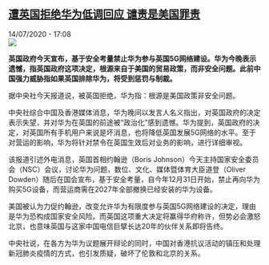 <!--1594742121000-->
[遭英国拒绝华为低调回应 谴责是美国罪责](http://www.rfi.fr//cn/%E4%B8%AD%E5%9B%BD/20200714-%E9%81%AD%E8%8B%B1%E5%9B%BD%E6%8B%92%E7%BB%9D%E5%8D%8E%E4%B8%BA%E4%BD%8E%E8%B0%83%E5%9B%9E%E5%BA%94-%E8%B0%B4%E8%B4%A3%E6%98%AF%E7%BE%8E%E5%9B%BD%E7%BD%AA%E8%B4%A3)
------

<div>14/07/2020 - 17:08</div><img src="https://s.rfi.fr/media/display/e68468e6-c5bb-11ea-9c5e-005056a964fe/w:310/p:16x9/d2b8b013de9886d5397b873a19e8c9dab2be196e.jpg"><p><strong>英国政府今天宣布，基于安全考量禁止华为参与英国5G网络建设。华为今晚表示遗憾，指英国政府这项决定，根源来自于美国的贸易政策，而非安全问题。此前中国强力威胁指如果英国排除华为，将受到惩罚与制裁。</strong></p><div class="t-content__body u-clearfix"><div class="m-interstitial"></div><p>据中央社今天报道说，被英国拒绝，华为指：根源是美国政策非安全问题。</p><p>中央社综合中国及香港媒体消息，华为晚间以发言人名义指出，对英国政府的决定表示失望，并对华为在英国的前途被“政治化”感到遗憾。华为提到，英国政府的决定，对英国所有手机用户来说是坏消息，也将降低英国发展5G网络的水平。至于对营运的影响，华为将针对禁令在英国生效后对业务的影响，进行详细审视。</p><p>该报道引述外电消息，英国首相约翰逊（Boris Johnson）今天主持国家安全委员会（NSC）会议，讨论华为问题，数位、文化、媒体暨体育大臣道登（Oliver Dowden）随后在国会宣布，基于安全考量，自今年12月31日开始，禁止再向华为购买5G设备，而营运商需在2027年全部撤换已经安装的华为设备。</p><p>美国被认为力促约翰逊，改变允许华为有限度参与英国5G网络建设的决定，理由是华为恐构成国家安全风险。而英国这项重大决定将赢得华府称许，但势必会激怒北京，也意味英国与这家中国电信巨擘长达20年的伙伴关系即将告终。</p><p>中央社说，在各方为华为议题展开辩论的同时，中国对香港抗议活动的镇压和处理新冠肺炎疫情的方式，也引发质疑，破坏了伦敦和北京的关系。</p><div class="o-self-promo o-self-promo--nl o-self-promo--hidden" data-selfpromo-newsletter></div><div class="o-self-promo o-self-promo--app o-self-promo--hidden" data-selfpromo-app></div></div>
